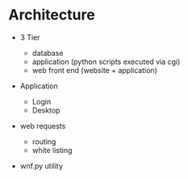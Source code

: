 # Architecture

- 3 Tier
	- database
	- application (python scripts executed via cgi)
	- web front end (website + application)

- Application
	- Login
	- Desktop

- web requests
	- routing
	- white listing

- wnf.py utility